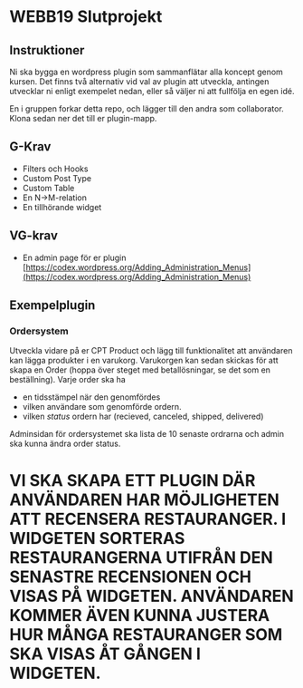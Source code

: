 # WEBB19 Slutprojekt

## Instruktioner
Ni ska bygga en wordpress plugin som sammanflätar alla koncept genom kursen.
Det finns två alternativ vid val av plugin att utveckla, 
antingen utvecklar ni enligt exempelet nedan, eller så väljer ni att fullfölja en egen idé.

En i gruppen forkar detta repo, och lägger till den andra som collaborator.
Klona sedan ner det till er plugin-mapp.

## G-Krav
* Filters och Hooks
* Custom Post Type
* Custom Table
* En N->M-relation
* En tillhörande widget

## VG-krav
* En admin page för er plugin [https://codex.wordpress.org/Adding_Administration_Menus](https://codex.wordpress.org/Adding_Administration_Menus)

## Exempelplugin

### Ordersystem
Utveckla vidare på er CPT Product och lägg till funktionalitet att användaren kan lägga produkter i en varukorg. 
Varukorgen kan sedan skickas för att skapa en Order (hoppa över steget med betallösningar, se det som en beställning).
Varje order ska ha 

* en tidsstämpel när den genomfördes
* vilken användare som genomförde ordern.
* vilken _status_ ordern har (recieved, canceled, shipped, delivered)

Adminsidan för ordersystemet ska lista de 10 senaste ordrarna och admin ska kunna ändra order status.
# VI SKA SKAPA ETT PLUGIN DÄR ANVÄNDAREN HAR MÖJLIGHETEN ATT RECENSERA RESTAURANGER. I WIDGETEN SORTERAS RESTAURANGERNA UTIFRÅN DEN SENASTRE RECENSIONEN OCH VISAS PÅ WIDGETEN. ANVÄNDAREN KOMMER ÄVEN KUNNA JUSTERA HUR MÅNGA RESTAURANGER SOM SKA VISAS ÅT GÅNGEN I WIDGETEN. 
